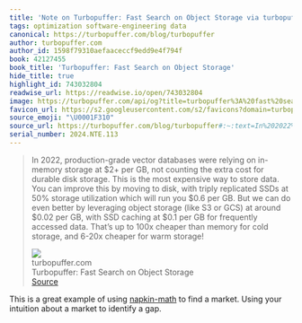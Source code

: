 ```yaml
---
title: 'Note on Turbopuffer: Fast Search on Object Storage via turbopuffer.com'
tags: optimization software-engineering data
canonical: https://turbopuffer.com/blog/turbopuffer
author: turbopuffer.com
author_id: 1598f79310aefaaceccf9edd9e4f794f
book: 42127455
book_title: 'Turbopuffer: Fast Search on Object Storage'
hide_title: true
highlight_id: 743032804
readwise_url: https://readwise.io/open/743032804
image: https://turbopuffer.com/api/og?title=turbopuffer%3A%20fast%20search%20on%20object%20storage
favicon_url: https://s2.googleusercontent.com/s2/favicons?domain=turbopuffer.com
source_emoji: "\U0001F310"
source_url: https://turbopuffer.com/blog/turbopuffer#:~:text=In%202022%2C%20production-grade,for%20warm%20storage%21
serial_number: 2024.NTE.113
---
```

> In 2022, production-grade vector databases were relying on in-memory storage at $2+ per GB, not counting the extra cost for durable disk storage. This is the most expensive way to store data. You can improve this by moving to disk, with triply replicated SSDs at 50% storage utilization which will run you $0.6 per GB. But we can do even better by leveraging object storage (like S3 or GCS) at around $0.02 per GB, with SSD caching at $0.1 per GB for frequently accessed data. That’s up to 100x cheaper than memory for cold storage, and 6-20x cheaper for warm storage!
> <div class="quoteback-footer"><div class="quoteback-avatar"><img class="mini-favicon" src="https://s2.googleusercontent.com/s2/favicons?domain=turbopuffer.com"></div><div class="quoteback-metadata"><div class="metadata-inner"><span style="display:none">FROM:</span><div aria-label="turbopuffer.com" class="quoteback-author"> turbopuffer.com</div><div aria-label="Turbopuffer: Fast Search on Object Storage" class="quoteback-title"> Turbopuffer: Fast Search on Object Storage</div></div></div><div class="quoteback-backlink"><a target="_blank" aria-label="go to the full text of this quotation" rel="noopener" href="https://turbopuffer.com/blog/turbopuffer#:~:text=In%202022%2C%20production-grade,for%20warm%20storage%21" class="quoteback-arrow"> Source</a></div></div>

This is a great example of using [napkin-math](https://www.joshbeckman.org/sources/#24322403) to find a market. Using your intuition about a market to identify a gap.